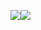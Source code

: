 <p style="display: flex;">
    <a href="https://github.com/whjin/docs">
        <img align="center"
            src="https://github-readme-stats.vercel.app/api?username=whjin&count_private=true&show_icons=true&theme=radical" />
    </a>
    <a href="https://github.com/whjin/docs">
        <img align="center"
            src="https://github-readme-stats.vercel.app/api/top-langs/?username=whjin&layout=compact&theme=radical" />
    </a>
</p>